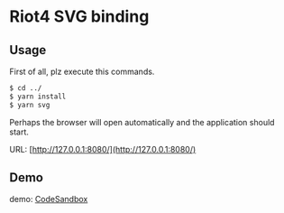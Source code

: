 # Riot4 SVG binding

## Usage

First of all, plz execute this commands.

```cmd
$ cd ../
$ yarn install
$ yarn svg
```

Perhaps the browser will open automatically and the application should start.

URL: [http://127.0.0.1:8080/](http://127.0.0.1:8080/)

## Demo

demo: [CodeSandbox](https://codesandbox.io/embed/riot4-svg-binding-8uhxj)
